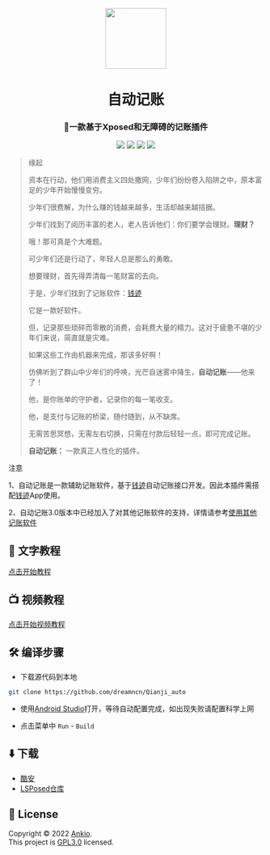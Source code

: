 
<p align="center">
<img src="https://cdn.jsdelivr.net/gh/dreamncn/picBed@master/uPic/2021_12_31_14_10_42_1640931042_1640931042780_PWT1aN.png" width=120 style="text-align:center">
 <h1 align="center">自动记账</h1>
 <h3 align="center">🚀一款基于Xposed和无障碍的记账插件</h3>
<p align="center">
<img src="https://img.shields.io/static/v1?label=framework&message=Xposed/无障碍&color=success&style=for-the-badge"/>
 <img src="https://img.shields.io/static/v1?label=licenes&message=GPL3.0&color=important&style=for-the-badge"/>
 <img src="https://img.shields.io/github/stars/dreamncn/Qianji_auto.svg?style=for-the-badge"/>
 <img src="https://img.shields.io/static/v1?label=download&message=44K&color=9cf&style=for-the-badge"/>
</p>
</p>


> 缘起
> 
> 资本在行动，他们用消费主义四处撒网，少年们纷纷卷入陷阱之中，原本富足的少年开始慢慢变穷。
> 
> 少年们很费解，为什么赚的钱越来越多，生活却越来越拮据。
> 
> 少年们找到了阅历丰富的老人，老人告诉他们：你们要学会理财。**理财？**
> 
> 哦！那可真是个大难题。
> 
> 可少年们还是行动了，年轻人总是那么的勇敢。
> 
> 想要理财，首先得弄清每一笔财富的去向。
> 
> 于是，少年们找到了记账软件：[钱迹](https://www.coolapk.com/apk/com.mutangtech.qianji)
> 
> 它是一款好软件。
> 
> 但，记录那些琐碎而零散的消费，会耗费大量的精力。这对于疲惫不堪的少年们来说，简直就是灾难。
> 
> 如果这些工作由机器来完成，那该多好啊！
> 
> 仿佛听到了群山中少年们的呼唤，光芒自迷雾中降生，**自动记账**——他来了！
> 
> 他，是你账单的守护者，记录你的每一笔收支。
> 
> 他，是支付与记账的桥梁，随付随到，从不缺席。
> 
> 无需苦思冥想，无需左右切换，只需在付款后轻轻一点，即可完成记账。
> 
> **自动记账：** 一款真正人性化的插件。


 注意 

 1、自动记账是一款辅助记账软件，基于[钱迹](https://www.coolapk.com/apk/com.mutangtech.qianji)自动记账接口开发。因此本插件需搭配[钱迹](https://www.coolapk.com/apk/com.mutangtech.qianji)App使用。<br/>

 2、自动记账3.0版本中已经加入了对其他记账软件的支持，详情请参考[使用其他记账软件]()



## 📖 文字教程

[点击开始教程](https://auto.ankio.net)


## 📺 视频教程

[点击开始视频教程](https://player.bilibili.com/player.html?aid=289448844&bvid=BV1Hf4y147Yi&cid=303785417&page=1)

## 🛠️ 编译步骤

- 下载源代码到本地

```bash
git clone https://github.com/dreamncn/Qianji_auto
```

- 使用[Android Studio](https://developer.android.com/studio)打开，等待自动配置完成，如出现失败请配置科学上网

- 点击菜单中 `Run` - `Build`

## ⬇️ 下载

- [酷安](https://www.coolapk.com/apk/cn.dreamn.qianji_auto)
- [LSPosed仓库](https://github.com/Xposed-Modules-Repo/cn.dreamn.qianji_auto/releases/tag/v3.2.4)


## 📝 License

Copyright © 2022 [Ankio](https://www.ankio.net).<br />
This project is [GPL3.0](https://github.com/dreamncn/Qianji_auto/blob/master/LICENSE) licensed.




 
